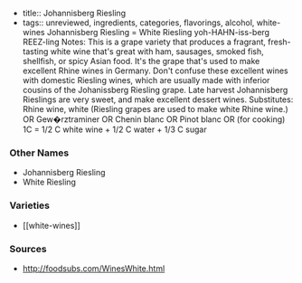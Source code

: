 - title:: Johannisberg Riesling
- tags:: unreviewed, ingredients, categories, flavorings, alcohol, white-wines
Johannisberg Riesling = White Riesling yoh-HAHN-iss-berg REEZ-ling Notes: This is a grape variety that produces a fragrant, fresh-tasting white wine that's great with ham, sausages, smoked fish, shellfish, or spicy Asian food. It's the grape that's used to make excellent Rhine wines in Germany. Don't confuse these excellent wines with domestic Riesling wines, which are usually made with inferior cousins of the Johanissberg Riesling grape. Late harvest Johannisberg Rieslings are very sweet, and make excellent dessert wines. Substitutes: Rhine wine, white (Riesling grapes are used to make white Rhine wine.) OR Gew�rztraminer OR Chenin blanc OR Pinot blanc OR (for cooking) 1C = 1/2 C white wine + 1/2 C water + 1/3 C sugar

### Other Names

* Johannisberg Riesling
* White Riesling

### Varieties

* [[white-wines]]

### Sources
* http://foodsubs.com/WinesWhite.html
